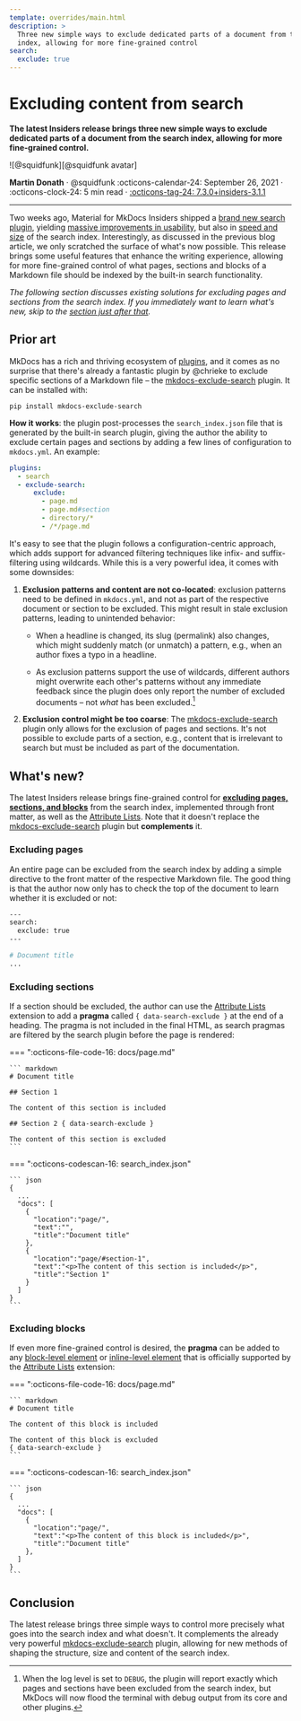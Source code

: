 ```yaml
---
template: overrides/main.html
description: >
  Three new simple ways to exclude dedicated parts of a document from the search
  index, allowing for more fine-grained control
search:
  exclude: true
---
```


# Excluding content from search

__The latest Insiders release brings three new simple ways to exclude
dedicated parts of a document from the search index, allowing for more
fine-grained control.__

<aside class="mdx-author" markdown>
![@squidfunk][@squidfunk avatar]

<span>__Martin Donath__ · @squidfunk</span>
<span>
:octicons-calendar-24: September 26, 2021 ·
:octicons-clock-24: 5 min read ·
[:octicons-tag-24: 7.3.0+insiders-3.1.1][insiders-3.1.1]
</span>
</aside>

  [@squidfunk avatar]: https://avatars.githubusercontent.com/u/932156
  [insiders-3.1.1]: ../../insiders/changelog.md#3.1.1

---

Two weeks ago, Material for MkDocs Insiders shipped a [brand new search
plugin], yielding [massive improvements in usability], but also in [speed
and size] of the search index. Interestingly, as discussed in the previous
blog article, we only scratched the surface of what's now possible. This
release brings some useful features that enhance the writing experience,
allowing for more fine-grained control of what pages, sections and blocks of a
Markdown file should be indexed by the built-in search functionality.

_The following section discusses existing solutions for excluding pages and
sections from the search index. If you immediately want to learn what's new,
skip to the [section just after that][what's new]._

  [brand new search plugin]: search-better-faster-smaller.md
  [massive improvements in usability]: search-better-faster-smaller.md#whats-new
  [speed and size]: search-better-faster-smaller.md#benchmarks
  [what's new]: #whats-new

## Prior art

MkDocs has a rich and thriving ecosystem of [plugins], and it comes as no
surprise that there's already a fantastic plugin by @chrieke to exclude specific
sections of a Markdown file – the [mkdocs-exclude-search] plugin. It can be
installed with:

```
pip install mkdocs-exclude-search
```

__How it works__: the plugin post-processes the `search_index.json` file that
is generated by the built-in search plugin, giving the author the ability to
exclude certain pages and sections by adding a few lines of configuration to
`mkdocs.yml`. An example:

``` yaml
plugins:
  - search
  - exclude-search:
      exclude:
        - page.md
        - page.md#section
        - directory/*
        - /*/page.md
```

It's easy to see that the plugin follows a configuration-centric approach, which
adds support for advanced filtering techniques like infix- and suffix-filtering
using wildcards. While this is a very powerful idea, it comes with some
downsides:

1.  __Exclusion patterns and content are not co-located__: exclusion patterns
    need to be defined in `mkdocs.yml`, and not as part of the respective
    document or section to be excluded. This might result in stale exclusion
    patterns, leading to unintended behavior:

    - When a headline is changed, its slug (permalink) also changes, which might
      suddenly match (or unmatch) a pattern, e.g., when an author fixes a typo
      in a headline.

    - As exclusion patterns support the use of wildcards, different authors
      might overwrite each other's patterns without any immediate feedback since
      the plugin does only report the number of excluded documents – not _what_
      has been excluded.[^1]

  [^1]:
    When the log level is set to `DEBUG`, the plugin will report exactly which
    pages and sections have been excluded from the search index, but MkDocs will
    now flood the terminal with debug output from its core and other plugins.

2.  __Exclusion control might be too coarse__: The [mkdocs-exclude-search]
    plugin only allows for the exclusion of pages and sections. It's not
    possible to exclude parts of a section, e.g., content that is irrelevant
    to search but must be included as part of the documentation.

  [plugins]: https://github.com/mkdocs/mkdocs/wiki/MkDocs-Plugins
  [mkdocs-exclude-search]: https://github.com/chrieke/mkdocs-exclude-search

## What's new?

The latest Insiders release brings fine-grained control for [__excluding pages,
sections, and blocks__][search exclusion] from the search index, implemented
through front matter, as well as the [Attribute Lists]. Note that it doesn't
replace the [mkdocs-exclude-search] plugin but __complements__ it.

  [search exclusion]: ../../setup/setting-up-site-search.md#search-exclusion
  [Attribute Lists]: ../../setup/extensions/python-markdown.md#attribute-lists

### Excluding pages

An entire page can be excluded from the search index by adding a simple
directive to the front matter of the respective Markdown file. The good thing
is that the author now only has to check the top of the document to learn
whether it is excluded or not:

``` bash
---
search:
  exclude: true
---

# Document title
...
```

### Excluding sections

If a section should be excluded, the author can use the [Attribute Lists]
extension to add a __pragma__ called `{ data-search-exclude }` at the end of a
heading. The pragma is not included in the final HTML, as search pragmas are
filtered by the search plugin before the page is rendered:

=== ":octicons-file-code-16: docs/page.md"

    ``` markdown
    # Document title

    ## Section 1

    The content of this section is included

    ## Section 2 { data-search-exclude }

    The content of this section is excluded
    ```

=== ":octicons-codescan-16: search_index.json"

    ``` json
    {
      ...
      "docs": [
        {
          "location":"page/",
          "text":"",
          "title":"Document title"
        },
        {
          "location":"page/#section-1",
          "text":"<p>The content of this section is included</p>",
          "title":"Section 1"
        }
      ]
    }
    ```

### Excluding blocks

If even more fine-grained control is desired, the __pragma__ can be added to
any [block-level element] or [inline-level element] that is officially
supported by the [Attribute Lists] extension:

=== ":octicons-file-code-16: docs/page.md"

    ``` markdown
    # Document title

    The content of this block is included

    The content of this block is excluded
    { data-search-exclude }
    ```

=== ":octicons-codescan-16: search_index.json"

    ``` json
    {
      ...
      "docs": [
        {
          "location":"page/",
          "text":"<p>The content of this block is included</p>",
          "title":"Document title"
        },
      ]
    }
    ```

  [block-level element]: https://python-markdown.github.io/extensions/attr_list/#block-level
  [inline-level element]: https://python-markdown.github.io/extensions/attr_list/#inline

## Conclusion

The latest release brings three simple ways to control more precisely what goes
into the search index and what doesn't. It complements the already very powerful
[mkdocs-exclude-search] plugin, allowing for new methods of shaping the
structure, size and content of the search index.
